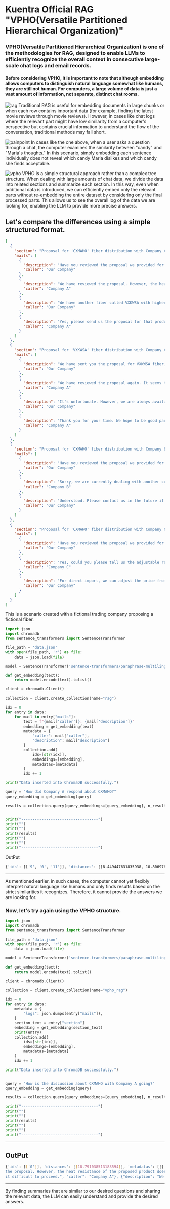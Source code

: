 # Kuentra Official RAG "VPHO(Versatile Partitioned Hierarchical Organization)"

### VPHO(Versatile Partitioned Hierarchical Organization) is one of the methodologies for RAG, designed to enable LLMs to efficiently recognize the overall context in consecutive large-scale chat logs and email records.

#### Before considering VPHO, it is important to note that although embedding allows computers to distinguish natural language somewhat like humans, they are still not human. For computers, a large volume of data is just a vast amount of information, not separate, distinct chat rooms.

![rag](./rag.png)
Traditional RAG is useful for embedding documents in large chunks or when each row contains important data (for example, finding the latest movie reviews through movie reviews). However, in cases like chat logs where the relevant part might have low similarity from a computer's perspective but contains crucial information to understand the flow of the conversation, traditional methods may fall short.

![painpoint](./painpoint.png)
In cases like the one above, when a user asks a question through a chat, the computer examines the similarity between "candy" and "Maria's thoughts." In this scenario, simply embedding each sentence individually does not reveal which candy Maria dislikes and which candy she finds acceptable.

![vpho](./vpho.png)
VPHO is a simple structural approach rather than a complex tree structure. When dealing with large amounts of chat data, we divide the data into related sections and summarize each section. In this way, even when additional data is introduced, we can efficiently embed only the relevant parts without re-embedding the entire dataset by considering only the final processed parts. This allows us to see the overall log of the data we are looking for, enabling the LLM to provide more precise answers.

## Let's compare the differences using a simple structured format.

```json
[
  {
    "section": "Proposal for 'CXMAHO' fiber distribution with Company A",
    "mails": [
      {
        "description": "Have you reviewed the proposal we provided for CXMAHO?",
        "caller": "Our Company"
      },
      {
        "description": "We have reviewed the proposal. However, the heat resistance of the proposed product does not meet our standards, so we find it difficult to proceed.",
        "caller": "Company A"
      },
      {
        "description": "We have another fiber called VXKWSA with higher heat resistance. May we send you a proposal for this product?",
        "caller": "Our Company"
      },
      {
        "description": "Yes, please send us the proposal for that product.",
        "caller": "Company A"
      }
    ]
  },
  {
    "section": "Proposal for 'VXKWSA' fiber distribution with Company A",
    "mails": [
      {
        "description": "We have sent you the proposal for VXKWSA fiber, which has higher heat resistance as requested. Please review and provide feedback.",
        "caller": "Our Company"
      },
      {
        "description": "We have reviewed the proposal again. It seems that VXKWSA has indeed higher heat resistance compared to CXMAHO. However, the pricing does not fit our budget, so we find it difficult to proceed at this time.",
        "caller": "Company A"
      },
      {
        "description": "It's unfortunate. However, we are always available, so please contact us if the fiber fits your needs in the future.",
        "caller": "Our Company"
      },
      {
        "description": "Thank you for your time. We hope to be good partners in the future.",
        "caller": "Company A"
      }
    ]
  },
  {
    "section": "Proposal for 'CXMAHO' fiber distribution with Company B",
    "mails": [
      {
        "description": "Have you reviewed the proposal we provided for CXMAHO?",
        "caller": "Our Company"
      },
      {
        "description": "Sorry, we are currently dealing with another company for CXMAHO.",
        "caller": "Company B"
      },
      {
        "description": "Understood. Please contact us in the future if there is an opportunity to work together.",
        "caller": "Our Company"
      }
    ]
  },
  {
    "section": "Proposal for 'CXMAHO' fiber distribution with Company C",
    "mails": [
      {
        "description": "Have you reviewed the proposal we provided for CXMAHO?",
        "caller": "Our Company"
      },
      {
        "description": "Yes, could you please tell us the adjustable range for the unit price if we import over 1,000 units?",
        "caller": "Company C"
      },
      {
        "description": "For direct import, we can adjust the price from $200 to $176.",
        "caller": "Our Company"
      }
    ]
  }
]
```

This is a scenario created with a fictional trading company proposing a fictional fiber.

```python
import json
import chromadb
from sentence_transformers import SentenceTransformer

file_path = 'data.json'
with open(file_path, 'r') as file:
    data = json.load(file)

model = SentenceTransformer('sentence-transformers/paraphrase-multilingual-MiniLM-L12-v2')

def get_embedding(text):
    return model.encode(text).tolist()

client = chromadb.Client()

collection = client.create_collection(name="rag")

idx = 0
for entry in data:
    for mail in entry["mails"]:
        text = f"{mail['caller']}: {mail['description']}"
        embedding = get_embedding(text)
        metadata = {
            "caller": mail["caller"],
            "description": mail["description"]
        }
        collection.add(
            ids=[str(idx)],
            embeddings=[embedding],
            metadatas=[metadata]
        )
        idx += 1

print("Data inserted into ChromaDB successfully.")

query = "How did Company A respond about CXMAHO?"
query_embedding = get_embedding(query)

results = collection.query(query_embeddings=[query_embedding], n_results=3)


print("----------------------------------")
print("")
print("")
print(results)
print("")
print("")
print("----------------------------------")
```

OutPut

```sh
{'ids': [['9', '0', '11']], 'distances': [[8.449447631835938, 10.806978225708008, 10.806978225708008]], 'metadatas': [[{'caller': 'Company B', 'description': 'Sorry, we are currently dealing with another company for CXMAHO.'}, {'caller': 'Our Company', 'description': 'Have you reviewed the proposal we provided for CXMAHO?'}, {'caller': 'Our Company', 'description': 'Have you reviewed the proposal we provided for CXMAHO?'}]], 'embeddings': None, 'documents': [[None, None, None]], 'uris': None, 'data': None}
```

---

As mentioned earlier, in such cases, the computer cannot yet flexibly interpret natural language like humans and only finds results based on the strict similarities it recognizes. Therefore, it cannot provide the answers we are looking for.

### Now, let's try again using the VPHO structure.

```python
import json
import chromadb
from sentence_transformers import SentenceTransformer

file_path = 'data.json'
with open(file_path, 'r') as file:
    data = json.load(file)

model = SentenceTransformer('sentence-transformers/paraphrase-multilingual-MiniLM-L12-v2')

def get_embedding(text):
    return model.encode(text).tolist()

client = chromadb.Client()

collection = client.create_collection(name="vpho_rag")

idx = 0
for entry in data:
    metadata = {
        "logs": json.dumps(entry["mails"]),
    }
    section_text = entry["section"]
    embedding = get_embedding(section_text)
    print(entry)
    collection.add(
        ids=[str(idx)],
        embeddings=[embedding],
        metadatas=[metadata]
    )
    idx += 1

print("Data inserted into ChromaDB successfully.")


query = "How is the discussion about CXMAHO with Company A going?"
query_embedding = get_embedding(query)

results = collection.query(query_embeddings=[query_embedding], n_results=1)

print("----------------------------------")
print("")
print("")
print(results)
print("")
print("")
print("----------------------------------")
```

---

## OutPut

```sh
{'ids': [['0']], 'distances': [[18.791038513183594]], 'metadatas': [[{'logs': '[{"description": "Have you reviewed the proposal we provided for CXMAHO?", "caller": "Our Company"}, {"description": "We have reviewed
the proposal. However, the heat resistance of the proposed product does not meet our standards, so we find
it difficult to proceed.", "caller": "Company A"}, {"description": "We have another fiber called VXKWSA with higher heat resistance. May we send you a proposal for this product?", "caller": "Our Company"}, {"description": "Yes, please send us the proposal for that product.", "caller": "Company A"}]'}]], 'embeddings': None, 'documents': [[None]], 'uris': None, 'data': None}
```

---

By finding summaries that are similar to our desired questions and sharing the relevant data, the LLM can easily understand and provide the desired answers.
